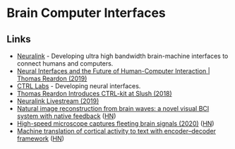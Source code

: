# Brain Computer Interfaces

## Links

* [Neuralink](https://www.neuralink.com/) - Developing ultra high bandwidth brain-machine interfaces to connect humans and computers.
* [Neural Interfaces and the Future of Human-Computer Interaction \| Thomas Reardon \(2019\)](https://overcast.fm/+IXbezizuY)
* [CTRL Labs](https://www.ctrl-labs.com/) - Developing neural interfaces.
* [Thomas Reardon Introduces CTRL-kit at Slush \(2018\)](https://www.youtube.com/watch?v=D8pB8sNBGlE)
* [Neuralink Livestream \(2019\)](https://youtu.be/r-vbh3t7WVI?t=5400)
* [Natural image reconstruction from brain waves: a novel visual BCI system with native feedback](https://www.biorxiv.org/content/10.1101/787101v3.full) \([HN](https://news.ycombinator.com/item?id=21449802)\)
* [High-speed microscope captures fleeting brain signals \(2020\)](https://www.sciencedaily.com/releases/2020/03/200319161523.htm) \([HN](https://news.ycombinator.com/item?id=22712512)\)
* [Machine translation of cortical activity to text with encoder–decoder framework](https://www.nature.com/articles/s41593-020-0608-8.epdf) \([HN](https://news.ycombinator.com/item?id=22736449)\)

